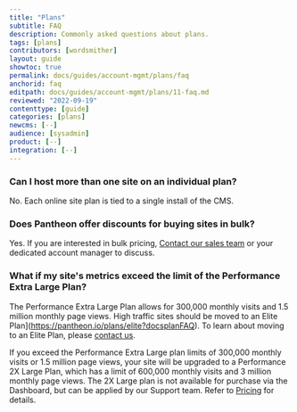 ```yaml
---
title: "Plans"
subtitle: FAQ
description: Commonly asked questions about plans.
tags: [plans]
contributors: [wordsmither]
layout: guide
showtoc: true
permalink: docs/guides/account-mgmt/plans/faq
anchorid: faq
editpath: docs/guides/account-mgmt/plans/11-faq.md
reviewed: "2022-09-19"
contenttype: [guide]
categories: [plans]
newcms: [--]
audience: [sysadmin]
product: [--]
integration: [--]
---
```


### Can I host more than one site on an individual plan?

No. Each online site plan is tied to a single install of the CMS.

### Does Pantheon offer discounts for buying sites in bulk?

Yes. If you are interested in bulk pricing, [Contact our sales team](https://pantheon.io/contact-us?docsplanFAQ) or your dedicated account manager to discuss.

### What if my site's metrics exceed the limit of the Performance Extra Large Plan?

The Performance Extra Large Plan allows for 300,000 monthly visits and 1.5 million monthly page views. High traffic sites should be moved to an Elite Plan](https://pantheon.io/plans/elite?docsplanFAQ). To learn about moving to an Elite Plan, please [contact us](https://pantheon.io/contact-us?docsplanFAQ).

If you exceed the Performance Extra Large plan limits of 300,000 monthly visits or 1.5 million page views, your site will be upgraded to a Performance 2X Large Plan, which has a limit of 600,000 monthly visits and 3 million monthly page views. The 2X Large plan is not available for purchase via the Dashboard, but can be applied by our Support team. Refer to [Pricing](/guides/account-mgmt/plans/pricing) for details.